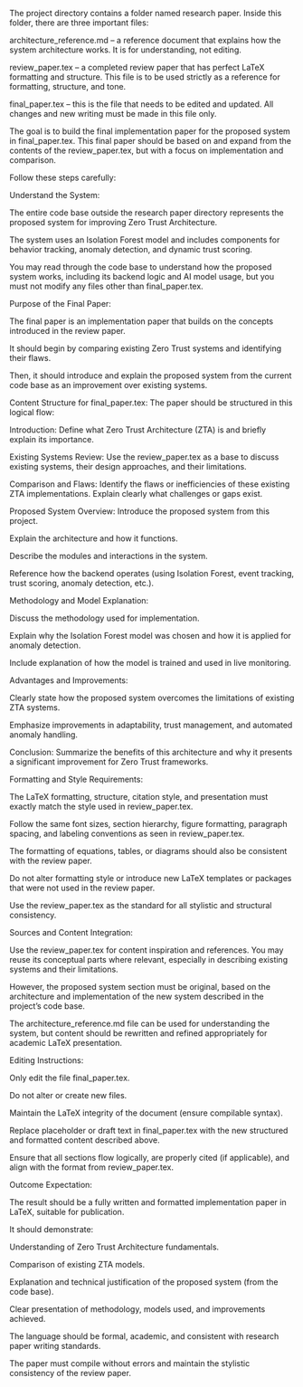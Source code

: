 The project directory contains a folder named research paper. Inside this folder, there are three important files:

architecture_reference.md – a reference document that explains how the system architecture works. It is for understanding, not editing.

review_paper.tex – a completed review paper that has perfect LaTeX formatting and structure. This file is to be used strictly as a reference for formatting, structure, and tone.

final_paper.tex – this is the file that needs to be edited and updated. All changes and new writing must be made in this file only.

The goal is to build the final implementation paper for the proposed system in final_paper.tex.
This final paper should be based on and expand from the contents of the review_paper.tex, but with a focus on implementation and comparison.

Follow these steps carefully:

Understand the System:

The entire code base outside the research paper directory represents the proposed system for improving Zero Trust Architecture.

The system uses an Isolation Forest model and includes components for behavior tracking, anomaly detection, and dynamic trust scoring.

You may read through the code base to understand how the proposed system works, including its backend logic and AI model usage, but you must not modify any files other than final_paper.tex.

Purpose of the Final Paper:

The final paper is an implementation paper that builds on the concepts introduced in the review paper.

It should begin by comparing existing Zero Trust systems and identifying their flaws.

Then, it should introduce and explain the proposed system from the current code base as an improvement over existing systems.

Content Structure for final_paper.tex:
The paper should be structured in this logical flow:

Introduction: Define what Zero Trust Architecture (ZTA) is and briefly explain its importance.

Existing Systems Review: Use the review_paper.tex as a base to discuss existing systems, their design approaches, and their limitations.

Comparison and Flaws: Identify the flaws or inefficiencies of these existing ZTA implementations. Explain clearly what challenges or gaps exist.

Proposed System Overview: Introduce the proposed system from this project.

Explain the architecture and how it functions.

Describe the modules and interactions in the system.

Reference how the backend operates (using Isolation Forest, event tracking, trust scoring, anomaly detection, etc.).

Methodology and Model Explanation:

Discuss the methodology used for implementation.

Explain why the Isolation Forest model was chosen and how it is applied for anomaly detection.

Include explanation of how the model is trained and used in live monitoring.

Advantages and Improvements:

Clearly state how the proposed system overcomes the limitations of existing ZTA systems.

Emphasize improvements in adaptability, trust management, and automated anomaly handling.

Conclusion: Summarize the benefits of this architecture and why it presents a significant improvement for Zero Trust frameworks.

Formatting and Style Requirements:

The LaTeX formatting, structure, citation style, and presentation must exactly match the style used in review_paper.tex.

Follow the same font sizes, section hierarchy, figure formatting, paragraph spacing, and labeling conventions as seen in review_paper.tex.

The formatting of equations, tables, or diagrams should also be consistent with the review paper.

Do not alter formatting style or introduce new LaTeX templates or packages that were not used in the review paper.

Use the review_paper.tex as the standard for all stylistic and structural consistency.

Sources and Content Integration:

Use the review_paper.tex for content inspiration and references. You may reuse its conceptual parts where relevant, especially in describing existing systems and their limitations.

However, the proposed system section must be original, based on the architecture and implementation of the new system described in the project’s code base.

The architecture_reference.md file can be used for understanding the system, but content should be rewritten and refined appropriately for academic LaTeX presentation.

Editing Instructions:

Only edit the file final_paper.tex.

Do not alter or create new files.

Maintain the LaTeX integrity of the document (ensure compilable syntax).

Replace placeholder or draft text in final_paper.tex with the new structured and formatted content described above.

Ensure that all sections flow logically, are properly cited (if applicable), and align with the format from review_paper.tex.

Outcome Expectation:

The result should be a fully written and formatted implementation paper in LaTeX, suitable for publication.

It should demonstrate:

Understanding of Zero Trust Architecture fundamentals.

Comparison of existing ZTA models.

Explanation and technical justification of the proposed system (from the code base).

Clear presentation of methodology, models used, and improvements achieved.

The language should be formal, academic, and consistent with research paper writing standards.

The paper must compile without errors and maintain the stylistic consistency of the review paper.